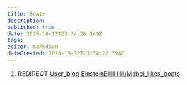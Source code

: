 ```yaml
---
title: Boats
description: 
published: true
date: 2025-10-12T23:34:26.149Z
tags: 
editor: markdown
dateCreated: 2025-10-12T23:34:22.394Z
---
```


1.  REDIRECT
    [User_blog:EinsteinBlllllllllll/Mabel_likes_boats](User_blog:EinsteinBlllllllllll/Mabel_likes_boats "wikilink")